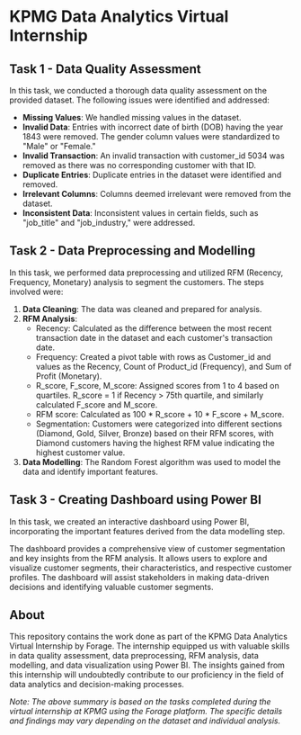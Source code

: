 # KPMG Data Analytics Virtual Internship

## Task 1 - Data Quality Assessment

In this task, we conducted a thorough data quality assessment on the provided dataset. The following issues were identified and addressed:

- **Missing Values**: We handled missing values in the dataset.
- **Invalid Data**: Entries with incorrect date of birth (DOB) having the year 1843 were removed. The gender column values were standardized to "Male" or "Female."
- **Invalid Transaction**: An invalid transaction with customer_id 5034 was removed as there was no corresponding customer with that ID.
- **Duplicate Entries**: Duplicate entries in the dataset were identified and removed.
- **Irrelevant Columns**: Columns deemed irrelevant were removed from the dataset.
- **Inconsistent Data**: Inconsistent values in certain fields, such as "job_title" and "job_industry," were addressed.

## Task 2 - Data Preprocessing and Modelling

In this task, we performed data preprocessing and utilized RFM (Recency, Frequency, Monetary) analysis to segment the customers. The steps involved were:

1. **Data Cleaning**: The data was cleaned and prepared for analysis.
2. **RFM Analysis**:
   - Recency: Calculated as the difference between the most recent transaction date in the dataset and each customer's transaction date.
   - Frequency: Created a pivot table with rows as Customer_id and values as the Recency, Count of Product_id (Frequency), and Sum of Profit (Monetary).
   - R_score, F_score, M_score: Assigned scores from 1 to 4 based on quartiles. R_score = 1 if Recency > 75th quartile, and similarly calculated F_score and M_score.
   - RFM score: Calculated as 100 * R_score + 10 * F_score + M_score.
   - Segmentation: Customers were categorized into different sections (Diamond, Gold, Silver, Bronze) based on their RFM scores, with Diamond customers having the highest RFM value indicating the highest customer value.
3. **Data Modelling**: The Random Forest algorithm was used to model the data and identify important features.

## Task 3 - Creating Dashboard using Power BI

In this task, we created an interactive dashboard using Power BI, incorporating the important features derived from the data modelling step.

The dashboard provides a comprehensive view of customer segmentation and key insights from the RFM analysis. It allows users to explore and visualize customer segments, their characteristics, and respective customer profiles. The dashboard will assist stakeholders in making data-driven decisions and identifying valuable customer segments.

## About

This repository contains the work done as part of the KPMG Data Analytics Virtual Internship by Forage. The internship equipped us with valuable skills in data quality assessment, data preprocessing, RFM analysis, data modelling, and data visualization using Power BI. The insights gained from this internship will undoubtedly contribute to our proficiency in the field of data analytics and decision-making processes.

*Note: The above summary is based on the tasks completed during the virtual internship at KPMG using the Forage platform. The specific details and findings may vary depending on the dataset and individual analysis.*


